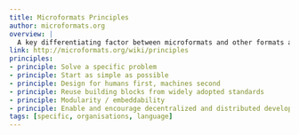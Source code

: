 ```yaml
---
title: Microformats Principles
author: microformats.org
overview: |
  A key differentiating factor between microformats and other formats are the principles upon which microformats have been researched, designed, and developed.
link: http://microformats.org/wiki/principles
principles:
- principle: Solve a specific problem
- principle: Start as simple as possible
- principle: Design for humans first, machines second
- principle: Reuse building blocks from widely adopted standards
- principle: Modularity / embeddability
- principle: Enable and encourage decentralized and distributed development, content, services
tags: [specific, organisations, language]
---
```

